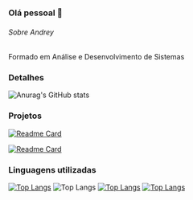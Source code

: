 ### Olá pessoal 👋

###### Sobre Andrey
Formado em Análise e Desenvolvimento de Sistemas

### Detalhes
![Anurag's GitHub stats](https://github-readme-stats.vercel.app/api?username=andreyklaveren&show_icons=true&theme=radical&hide=contribs,prs)

### Projetos
[![Readme Card](https://github-readme-stats.vercel.app/api/pin/?username=andreyklaveren&repo=Tik-Tok-Clone&theme=dark)](https://github.com/andreyklaveren/github-readme-stats)

[![Readme Card](https://github-readme-stats.vercel.app/api/pin/?username=andreyklaveren&repo=BuscadorCPF&theme=dark)](https://github.com/anuraghazra/github-readme-stats)

### Linguagens utilizadas
[![Top Langs](https://github-readme-stats.vercel.app/api/top-langs/?username=andreyklaveren&layout=donut)](https://github.com/andreyklaveren/github-readme-stats)
![Top Langs](https://github-readme-stats.vercel.app/api/top-langs/?username=anuraghazra&layout=compact)
[![Top Langs](https://github-readme-stats.vercel.app/api/top-langs/?username=anuraghazra&layout=donut-vertical)](https://github.com/anuraghazra/github-readme-stats)
[![Top Langs](https://github-readme-stats.vercel.app/api/top-langs/?username=anuraghazra&layout=pie)](https://github.com/anuraghazra/github-readme-stats)
